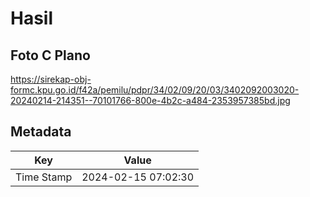 # Hasil

## Foto C Plano

https://sirekap-obj-formc.kpu.go.id/f42a/pemilu/pdpr/34/02/09/20/03/3402092003020-20240214-214351--70101766-800e-4b2c-a484-2353957385bd.jpg


## Metadata

| Key        | Value               |
| ---------- | ------------------- |
| Time Stamp | 2024-02-15 07:02:30 |




